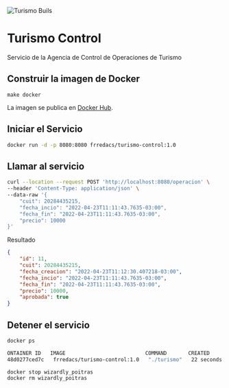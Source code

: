 ![Turismo Buils](https://github.com/FRRe-DACS/turismo-control/actions/workflows/makefile.yml/badge.svg)

# Turismo Control

Servicio de la Agencia de Control de Operaciones de Turismo

## Construir la imagen de Docker

```console
make docker
```

La imagen se publica en [Docker Hub](https://hub.docker.com/repository/docker/frredacs/turismo-control).

## Iniciar el Servicio

```bash
docker run -d -p 8080:8080 frredacs/turismo-control:1.0
```

## Llamar al servicio

```bash
curl --location --request POST 'http://localhost:8080/operacion' \
--header 'Content-Type: application/json' \
--data-raw '{
    "cuit": 20284435215,
    "fecha_incio": "2022-04-23T11:11:43.7635-03:00",
    "fecha_fin": "2022-04-23T11:11:43.7635-03:00",
    "precio": 10000
}'
```

Resultado

```json
{
    "id": 11,
    "cuit": 20284435215,
    "fecha_creacion": "2022-04-23T11:12:30.407218-03:00",
    "fecha_incio": "2022-04-23T11:11:43.7635-03:00",
    "fecha_fin": "2022-04-23T11:11:43.7635-03:00",
    "precio": 10000,
    "aprobada": true
}
```

## Detener el servicio

```bash
docker ps

ONTAINER ID   IMAGE                          COMMAND       CREATED          STATUS          PORTS                    NAMES
48d0277ced7c   frredacs/turismo-control:1.0   "./turismo"   22 seconds ago   Up 21 seconds   0.0.0.0:8080->8080/tcp   wizardly_poitras
```

```bash 
docker stop wizardly_poitras
docker rm wizardly_poitras
```
